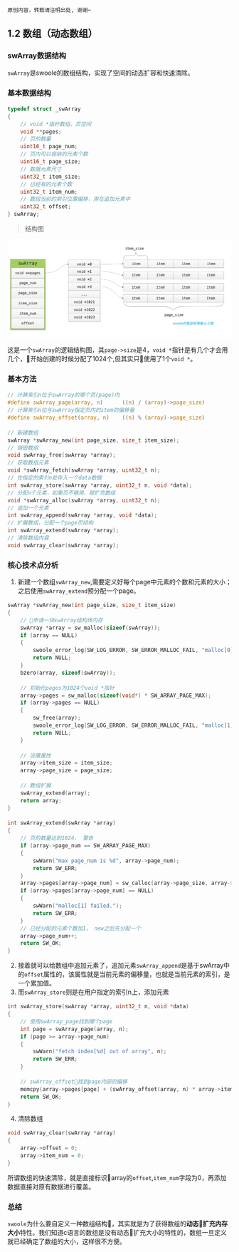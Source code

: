 ```
原创内容，转载请注明出处, 谢谢~
```

## 1.2 数组（动态数组）

### swArray数据结构

`swArray`是swoole的数组结构，实现了空间的动态扩容和快速清除。

### 基本数据结构

```c
typedef struct _swArray
{
    // void *指针数组，页空间
    void **pages;
    // 页的数量
    uint16_t page_num;
    // 页内可以容纳的元素个数
    uint16_t page_size;
    // 数据元素尺寸
    uint32_t item_size;
    // 已经有的元素个数
    uint32_t item_num;
    // 数组当前的索引位置偏移，用在追加元素中
    uint32_t offset; 
} swArray;
```

> 结构图

![swArray](../img/01/swArray.png)

这是一个`swArray`的逻辑结构图，其`page->size`是4，`void *`指针是有几个才会用几个，开始创建的时候分配了1024个,但其实只使用了1个`void *`。

### 基本方法

```c
// 计算索引n位于swArray的哪个页(page)内
#define swArray_page(array, n)      ((n) / (array)->page_size)
// 计算索引n位与swArray指定页内的item的偏移量
#define swArray_offset(array, n)    ((n) % (array)->page_size)

// 新建数组
swArray *swArray_new(int page_size, size_t item_size);
// 销毁数组
void swArray_free(swArray *array);
// 获取数组元素
void *swArray_fetch(swArray *array, uint32_t n);
// 在指定的索引n处存入一个data数据
int swArray_store(swArray *array, uint32_t n, void *data);
// 分配n个元素，如果页不够用，就扩充数组
void *swArray_alloc(swArray *array, uint32_t n);
// 追加一个元素
int swArray_append(swArray *array, void *data);
// 扩展数组，分配一个page页结构
int swArray_extend(swArray *array);
// 清除数组内容
void swArray_clear(swArray *array);
```

### 核心技术点分析

1. 新建一个数组`swArray_new`,需要定义好每个page中元素的个数和元素的大小；之后使用`swArray_extend`预分配一个page。

```c
swArray *swArray_new(int page_size, size_t item_size)
{
    // 申请一块swArray结构体内存
    swArray *array = sw_malloc(sizeof(swArray));
    if (array == NULL)
    {
        swoole_error_log(SW_LOG_ERROR, SW_ERROR_MALLOC_FAIL, "malloc[0] failed.");
        return NULL;
    }
    bzero(array, sizeof(swArray));

    // 初始化pages为1024个void *指针
    array->pages = sw_malloc(sizeof(void*) * SW_ARRAY_PAGE_MAX);
    if (array->pages == NULL)
    {
        sw_free(array);
        swoole_error_log(SW_LOG_ERROR, SW_ERROR_MALLOC_FAIL, "malloc[1] failed.");
        return NULL;
    }

    // 设置属性
    array->item_size = item_size;
    array->page_size = page_size;

    // 数组扩展
    swArray_extend(array);
    return array;
}

int swArray_extend(swArray *array)
{
    // 页的数量达到1024， 警告
    if (array->page_num == SW_ARRAY_PAGE_MAX)
    {
        swWarn("max page_num is %d", array->page_num);
        return SW_ERR;
    }
    array->pages[array->page_num] = sw_calloc(array->page_size, array->item_size);
    if (array->pages[array->page_num] == NULL)
    {
        swWarn("malloc[1] failed.");
        return SW_ERR;
    }
    // 已经分配的元素个数加1， new之后先分配一个
    array->page_num++;
    return SW_OK;
}
```
2. 接着就可以给数组中追加元素了，追加元素`swArray_append`是基于swArray中的`offset`属性的，该属性就是当前元素的偏移量，也就是当前元素的索引，是一个累加值。
3. 而`swArray_store`则是在用户指定的索引n上，添加元素

```c
int swArray_store(swArray *array, uint32_t n, void *data)
{
    // 使用swArray_page找到哪个page
    int page = swArray_page(array, n);
    if (page >= array->page_num)
    {
        swWarn("fetch index[%d] out of array", n);
        return SW_ERR;
    }

    // swArray_offset找到page内部的偏移
    memcpy(array->pages[page] + (swArray_offset(array, n) * array->item_size), data, array->item_size);
    return SW_OK;
}
```
4. 清除数组

```c
void swArray_clear(swArray *array)
{
    array->offset = 0;
    array->item_num = 0;
}
```
所谓数组的快速清除，就是直接标识array的`offset`,`item_num`字段为0，再添加数据直接对原有数据进行覆盖。


### 总结

`swoole`为什么要自定义一种数组结构，其实就是为了获得数组的**动态扩充内存大小**特性。我们知道c语言的数组是没有动态扩充大小的特性的，数组一旦定义就已经确定了数组的大小，这样很不方便。



